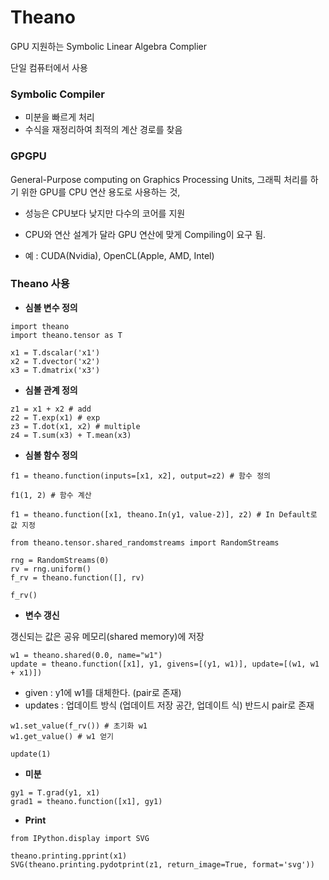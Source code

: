 # Theano

GPU 지원하는 Symbolic Linear Algebra Complier

단일 컴퓨터에서 사용



### Symbolic Compiler

- 미분을 빠르게 처리
- 수식을 재정리하여 최적의 계산 경로를 찾음



### GPGPU

General-Purpose computing on Graphics Processing Units, 그래픽 처리를 하기 위한 GPU를 CPU 연산 용도로 사용하는 것, 

- 성능은 CPU보다 낮지만 다수의 코어를 지원
- CPU와 연산 설계가 달라 GPU 연산에 맞게 Compiling이 요구 됨.



- 예 : CUDA(Nvidia), OpenCL(Apple, AMD, Intel)



### Theano 사용



- **심볼 변수 정의**

```
import theano
import theano.tensor as T
```

```
x1 = T.dscalar('x1')
x2 = T.dvector('x2')
x3 = T.dmatrix('x3')
```



- **심볼 관계 정의**

```
z1 = x1 + x2 # add
z2 = T.exp(x1) # exp
z3 = T.dot(x1, x2) # multiple 
z4 = T.sum(x3) + T.mean(x3)
```



- **심볼 함수 정의**

```
f1 = theano.function(inputs=[x1, x2], output=z2) # 함수 정의

f1(1, 2) # 함수 계산
```

```
f1 = theano.function([x1, theano.In(y1, value-2)], z2) # In Default로 값 지정
```

```
from theano.tensor.shared_randomstreams import RandomStreams

rng = RandomStreams(0)
rv = rng.uniform()
f_rv = theano.function([], rv)

f_rv()
```



- **변수 갱신**

갱신되는 값은 공유 메모리(shared memory)에 저장

```
w1 = theano.shared(0.0, name="w1")
update = theano.function([x1], y1, givens=[(y1, w1)], update=[(w1, w1 + x1)])
```

- given : y1에 w1를 대체한다. (pair로 존재)
- updates : 업데이트 방식 (업데이트 저장 공간, 업데이트 식) 반드시 pair로 존재

```
w1.set_value(f_rv()) # 초기화 w1
w1.get_value() # w1 얻기
```

```
update(1)
```



- **미분**

```
gy1 = T.grad(y1, x1)
grad1 = theano.function([x1], gy1)
```



- **Print**

```
from IPython.display import SVG

theano.printing.pprint(x1)
SVG(theano.printing.pydotprint(z1, return_image=True, format='svg'))
```

